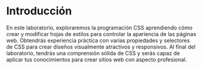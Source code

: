 # Introducción

En este laboratorio, exploraremos la programación CSS aprendiendo cómo crear y modificar hojas de estilos para controlar la apariencia de las páginas web. Obtendrás experiencia práctica con varias propiedades y selectores de CSS para crear diseños visualmente atractivos y responsivos. Al final del laboratorio, tendrás una comprensión sólida de CSS y serás capaz de aplicar tus conocimientos para crear sitios web con aspecto profesional.
